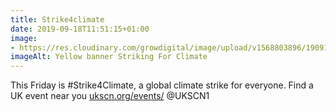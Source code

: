 ```yaml
---
title: Strike4climate
date: 2019-09-18T11:51:15+01:00
image: 
- https://res.cloudinary.com/growdigital/image/upload/v1568803896/190918-striking-for-climate.png
imageAlt: Yellow banner Striking For Climate
---
```


This Friday is #Strike4Climate, a global climate strike for everyone. Find a UK event near you [ukscn.org/events/](https://ukscn.org/events/) @UKSCN1

